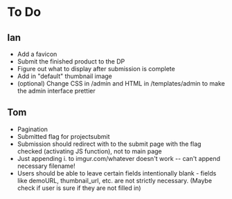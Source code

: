To Do
=====

Ian
---
* Add a favicon
* Submit the finished product to the DP
* Figure out what to display after submission is complete
* Add in "default" thumbnail image
* (optional) Change CSS in /admin and HTML in /templates/admin to make the admin interface prettier

Tom
---
* Pagination
* Submitted flag for projectsubmit
* Submission should redirect with to the submit page with the flag checked (activating JS function), not to main page
* Just appending i. to imgur.com/whatever doesn't work -- can't append necessary filename!
* Users should be able to leave certain fields intentionally blank - fields like demoURL, thumbnail_url, etc. are not strictly necessary. (Maybe check if user is sure if they are not filled in)
